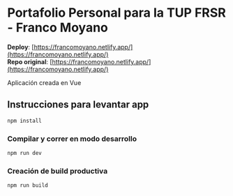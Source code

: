 # Portafolio Personal para la TUP FRSR - Franco Moyano

**Deploy**: [https://francomoyano.netlify.app/](https://francomoyano.netlify.app/)  
**Repo original**: [https://francomoyano.netlify.app/](https://francomoyano.netlify.app/)  

Aplicación creada en Vue

## Instrucciones para levantar app

```sh
npm install
```

### Compilar y correr en modo desarrollo

```sh
npm run dev
```

### Creación de build productiva

```sh
npm run build
```